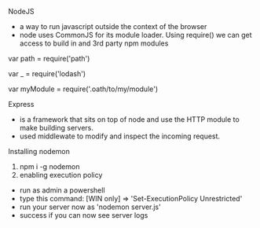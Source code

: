 NodeJS 
- a way to run javascript outside the context of the browser
- node uses CommonJS for its module loader. Using require() we can get access to build in and 3rd party npm modules

<!-- built in node module -->
var path = require('path')

<!-- 3rd party module downloaded into node modules -->
var _ = require('lodash')

<!-- a module we created in another file -->
var myModule = require('.oath/to/my/module')


Express
- is a framework that sits on top of node and use the HTTP module to make building servers.
- used middlewate to modify and inspect the incoming request.

Installing nodemon
1. npm i -g nodemon
2. enabling execution policy
- run as admin a powershell
- type this command: [WIN only] => 'Set-ExecutionPolicy Unrestricted'
- run your server now as 'nodemon server.js'
- success if you can now see server logs


